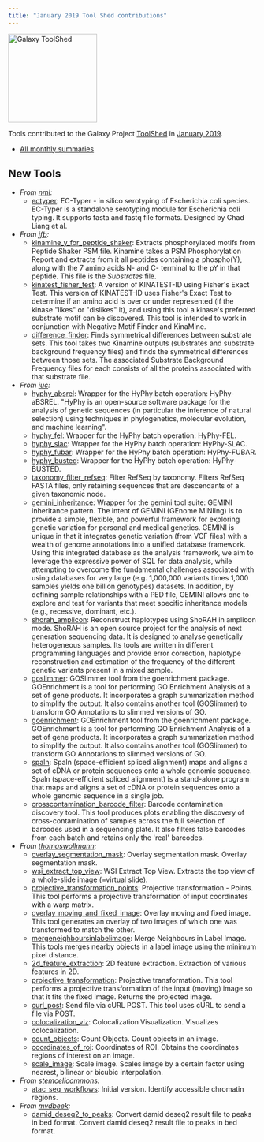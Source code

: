 ```yaml
---
title: "January 2019 Tool Shed contributions"
---
```


[<img class="float-right" src="/src/images/galaxy-logos/galaxy-toolshed-300.png" alt="Galaxy ToolShed" width="180">](http://toolshed.g2.bx.psu.edu/)

Tools contributed to the Galaxy Project [ToolShed](http://toolshed.g2.bx.psu.edu/) in [January 2019](/news/2019-02-galaxy-update/).

* [All monthly summaries](/toolshed/contributions/)

## New Tools

* *From [nml](https://toolshed.g2.bx.psu.edu/view/nml):*
   * [ectyper](https://toolshed.g2.bx.psu.edu/view/nml/ectyper):  EC-Typer - in silico serotyping of Escherichia coli species. EC-Typer is a standalone serotyping module for Escherichia coli typing. It supports fasta and fastq file formats. Designed by Chad Liang et al.
* *From [jfb](https://toolshed.g2.bx.psu.edu/view/jfb):*
   * [kinamine_y_for_peptide_shaker](https://toolshed.g2.bx.psu.edu/view/jfb/kinamine_y_for_peptide_shaker):  Extracts phosphorylated motifs from Peptide Shaker PSM file. Kinamine takes a PSM Phosphorylation Report and extracts from it all peptides containing a phospho(Y), along with the 7 amino acids N- and C- terminal to the pY in that peptide.  This file is the *Substrates* file.
   * [kinatest_fisher_test](https://toolshed.g2.bx.psu.edu/view/jfb/kinatest_fisher_test):  A version of KINATEST-ID using Fisher's Exact Test. This version of KINATEST-ID uses Fisher's Exact Test to determine if an amino acid is over or under represented (if the kinase "likes" or "dislikes" it), and using this tool a kinase's preferred substrate motif can be discovered.  This tool is intended to work in conjunction with Negative Motif Finder and KinaMine.
   * [difference_finder](https://toolshed.g2.bx.psu.edu/view/jfb/difference_finder):  Finds symmetrical differences between substrate sets. This tool takes two Kinamine outputs (substrates and substrate background frequency files) and finds the symmetrical differences between those sets. The associated Substrate Background Frequency files for each consists of all the proteins associated with that substrate file.
* *From [iuc](https://toolshed.g2.bx.psu.edu/view/iuc):*
   * [hyphy_absrel](https://toolshed.g2.bx.psu.edu/view/iuc/hyphy_absrel):  Wrapper for the HyPhy batch operation: HyPhy-aBSREL. "HyPhy is an open-source software package for the analysis of genetic  sequences (in particular the inference of natural selection) using techniques  in phylogenetics, molecular evolution, and machine learning".
   * [hyphy_fel](https://toolshed.g2.bx.psu.edu/view/iuc/hyphy_fel):  Wrapper for the HyPhy batch operation: HyPhy-FEL. 
   * [hyphy_slac](https://toolshed.g2.bx.psu.edu/view/iuc/hyphy_slac):  Wrapper for the HyPhy batch operation: HyPhy-SLAC. 
   * [hyphy_fubar](https://toolshed.g2.bx.psu.edu/view/iuc/hyphy_fubar):  Wrapper for the HyPhy batch operation: HyPhy-FUBAR. 
   * [hyphy_busted](https://toolshed.g2.bx.psu.edu/view/iuc/hyphy_busted):  Wrapper for the HyPhy batch operation: HyPhy-BUSTED. 
   * [taxonomy_filter_refseq](https://toolshed.g2.bx.psu.edu/view/iuc/taxonomy_filter_refseq):  Filter RefSeq by taxonomy. Filters RefSeq FASTA files, only retaining sequences that are descendants of a given taxonomic node.
   * [gemini_inheritance](https://toolshed.g2.bx.psu.edu/view/iuc/gemini_inheritance):  Wrapper for the gemini tool suite: GEMINI inheritance pattern. The intent of GEMINI (GEnome MINIing) is to provide a simple, flexible, and powerful framework for exploring genetic variation for  personal and medical genetics. GEMINI is unique in that it integrates genetic variation (from VCF files) with a wealth of genome  annotations into a unified database framework. Using this integrated database as the analysis framework, we aim to leverage the  expressive power of SQL for data analysis, while attempting to overcome the fundamental challenges associated with using databases for  very large (e.g. 1,000,000 variants times 1,000 samples yields one billion genotypes) datasets. In addition, by defining sample  relationships with a PED file, GEMINI allows one to explore and test for variants that meet specific inheritance models (e.g.,  recessive, dominant, etc.).
   * [shorah_amplicon](https://toolshed.g2.bx.psu.edu/view/iuc/shorah_amplicon):  Reconstruct haplotypes using ShoRAH in amplicon mode. ShoRAH is an open source project for the analysis of next generation sequencing data. It is designed to analyse genetically heterogeneous samples. Its tools are written in different programming languages and provide error correction, haplotype reconstruction and estimation of the frequency of the different genetic variants present in a mixed sample.
   * [goslimmer](https://toolshed.g2.bx.psu.edu/view/iuc/goslimmer):  GOSlimmer tool from the goenrichment package. GOEnrichment is a tool for performing GO Enrichment Analysis of a set of gene products.   It incorporates a graph summarization method to simplify the output.  It also contains another tool (GOSlimmer) to transform GO Annotations to slimmed versions of GO.
   * [goenrichment](https://toolshed.g2.bx.psu.edu/view/iuc/goenrichment):  GOEnrichment tool from the goenrichment package. GOEnrichment is a tool for performing GO Enrichment Analysis of a set of gene products.   It incorporates a graph summarization method to simplify the output.  It also contains another tool (GOSlimmer) to transform GO Annotations to slimmed versions of GO.
   * [spaln](https://toolshed.g2.bx.psu.edu/view/iuc/spaln):  Spaln (space-efficient spliced alignment) maps and aligns a set of cDNA or protein sequences onto a whole genomic sequence. Spaln (space-efficient spliced alignment) is a stand-alone program that maps and aligns a set of cDNA or  protein sequences onto a whole genomic sequence in a single job.
   * [crosscontamination_barcode_filter](https://toolshed.g2.bx.psu.edu/view/iuc/crosscontamination_barcode_filter):  Barcode contamination discovery tool. This tool produces plots enabling the discovery of cross-contamination of samples across the full selection of barcodes used in a sequencing plate. It also filters false barcodes from each batch and retains only the 'real' barcodes.
* *From [thomaswollmann](https://toolshed.g2.bx.psu.edu/view/thomaswollmann):*
   * [overlay_segmentation_mask](https://toolshed.g2.bx.psu.edu/view/thomaswollmann/overlay_segmentation_mask):  Overlay segmentation mask. Overlay segmentation mask.
   * [wsi_extract_top_view](https://toolshed.g2.bx.psu.edu/view/thomaswollmann/wsi_extract_top_view):  WSI Extract Top View. Extracts the top view of a whole-slide image (=virtual slide).
   * [projective_transformation_points](https://toolshed.g2.bx.psu.edu/view/thomaswollmann/projective_transformation_points):  Projective transformation - Points. This tool performs a projective transformation of input coordinates with a warp matrix.
   * [overlay_moving_and_fixed_image](https://toolshed.g2.bx.psu.edu/view/thomaswollmann/overlay_moving_and_fixed_image):  Overlay moving and fixed image. This tool generates an overlay of two images of which one was transformed to match the other.
   * [mergeneighboursinlabelimage](https://toolshed.g2.bx.psu.edu/view/thomaswollmann/mergeneighboursinlabelimage):  Merge Neighbours in Label Image. This tools merges nearby objects in a label image using the minimum pixel distance.
   * [2d_feature_extraction](https://toolshed.g2.bx.psu.edu/view/thomaswollmann/2d_feature_extraction):  2D feature extraction. Extraction of various features in 2D.
   * [projective_transformation](https://toolshed.g2.bx.psu.edu/view/thomaswollmann/projective_transformation):  Projective transformation. This tool performs a projective transformation of the input (moving) image so that it fits the fixed image. Returns the projected image.
   * [curl_post](https://toolshed.g2.bx.psu.edu/view/thomaswollmann/curl_post):  Send file via cURL POST. This tool uses cURL to send a file via POST.
   * [colocalization_viz](https://toolshed.g2.bx.psu.edu/view/thomaswollmann/colocalization_viz):  Colocalization Visualization. Visualizes colocalization.
   * [count_objects](https://toolshed.g2.bx.psu.edu/view/thomaswollmann/count_objects):  Count Objects. Count objects in an image.
   * [coordinates_of_roi](https://toolshed.g2.bx.psu.edu/view/thomaswollmann/coordinates_of_roi):  Coordinates of ROI. Obtains the coordinates regions of interest on an image.
   * [scale_image](https://toolshed.g2.bx.psu.edu/view/thomaswollmann/scale_image):  Scale image. Scales image by a certain factor using nearest, bilinear or bicubic interpolation.
* *From [stemcellcommons](https://toolshed.g2.bx.psu.edu/view/stemcellcommons):*
   * [atac_seq_workflows](https://toolshed.g2.bx.psu.edu/view/stemcellcommons/atac_seq_workflows): Initial version. Identify accessible chromatin regions. 
* *From [mvdbeek](https://toolshed.g2.bx.psu.edu/view/mvdbeek):*
   * [damid_deseq2_to_peaks](https://toolshed.g2.bx.psu.edu/view/mvdbeek/damid_deseq2_to_peaks):  Convert damid deseq2 result file to peaks in bed format. Convert damid deseq2 result file to peaks in bed format.
